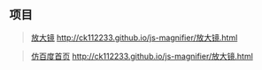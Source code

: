 项目
---

>[放大镜](http://ck112233.github.io/js-magnifier/放大镜.html)
http://ck112233.github.io/js-magnifier/放大镜.html

>[仿百度首页](http://ck112233.github.io/baidu/index.html)
http://ck112233.github.io/js-magnifier/放大镜.html